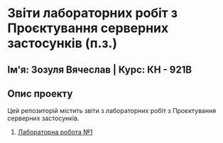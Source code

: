 # Звіти лабораторних робіт з Проєктування серверних застосунків (п.з.)

## Ім'я: Зозуля Вячеслав | Курс: КН - 921В

## Опис проекту

Цей репозиторій містить звіти з лабораторних робіт з Проєктування серверних застосунків.

1. [Лабораторна робота №1](https://github.com/cheburec228/Nedo_Web/tree/master/Lab_01)
